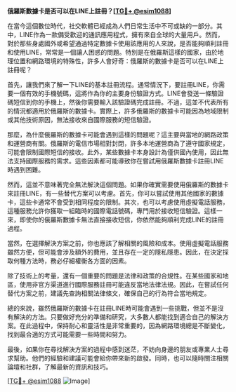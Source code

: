 **俄羅斯數據卡是否可以在LINE上註冊？[[TG💪+ @esim1088](https://t.me/s/esim1088)]**

在當今這個數位時代，社交軟體已經成為人們日常生活中不可或缺的一部分。其中，LINE作為一款備受歡迎的通訊應用程式，擁有來自全球的大量用戶。然而，對於那些身處國外或希望通過特定數據卡使用該應用的人來說，是否能夠順利註冊和使用LINE，常常是一個讓人困惑的問題。特別是在俄羅斯這樣的國家，由於地理位置和網路環境的特殊性，許多人會好奇：俄羅斯的數據卡是否可以在LINE上註冊呢？

首先，讓我們來了解一下LINE的基本註冊流程。通常情況下，要註冊LINE，你需要一個有效的手機號碼，這將作為你的主要身份驗證方式。LINE會發送一條驗證碼短信到你的手機上，然後你需要輸入該驗證碼完成註冊。不過，這並不代表所有的情況都適用於俄羅斯的數據卡。實際上，許多俄羅斯的數據卡可能因為地域限制或其他技術原因，無法接收來自國際服務的短信驗證。

那麼，為什麼俄羅斯的數據卡可能會遇到這樣的問題呢？這主要與當地的網路政策和運營商有關。俄羅斯的電信市場相對封閉，許多本地運營商為了遵守國家規定，可能會限制國際短信的接收。此外，某些數據卡本身設計為僅供國內使用，因此無法支持國際服務的需求。這些因素都可能導致你在嘗試用俄羅斯數據卡註冊LINE時遇到困難。

然而，這並不意味著完全無法解決這個問題。如果你確實需要使用俄羅斯的數據卡來註冊LINE，有一些替代方案可以考慮。首先，你可以嘗試使用其他國家的數據卡，這些卡通常不會受到相同程度的限制。其次，也可以考慮使用虛擬電話服務，這種服務允許你獲取一組臨時的國際電話號碼，專門用於接收短信驗證。這樣一來，即使你的俄羅斯數據卡無法直接接收短信，你依然能夠順利完成LINE的註冊過程。

當然，在選擇解決方案之前，你也應該了解相關的風險和成本。使用虛擬電話服務雖然方便，但可能會涉及額外的費用，並且存在一定的隱私隱患。因此，在決定採取何種方法時，務必仔細權衡各方面的因素。

除了技術上的考量，還有一個重要的問題是法律和政策的合規性。在某些國家和地區，使用非官方渠道進行國際服務註冊可能違反當地法律法規。因此，在嘗試任何替代方案之前，建議先查詢相關法律條文，確保自己的行為符合當地規定。

總的來說，雖然俄羅斯的數據卡在註冊LINE時可能會遇到一些挑戰，但並不是沒有解決的方法。只要做好充分的準備和研究，大多數人都能找到適合自己的解決方案。在此過程中，保持耐心和靈活性是非常重要的，因為網路環境總是不斷變化，找到最合適的方式可能需要一些時間和努力。

最後，如果你在尋找解決方案的過程中感到迷茫，不妨向身邊的朋友或專業人士尋求幫助。他們的經驗和建議可能會給你帶來新的啟發。同時，也可以隨時關注相關論壇和社群，了解最新的資訊和技巧。

[[TG💪+ @esim1088](https://t.me/s/esim1088) ![Image](https://i.postimg.cc/4NQfJmqS/Snipaste-2025-05-13-00-14-12.png)]